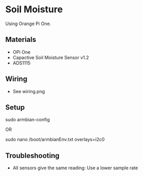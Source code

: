 # Soil Moisture

Using Orange Pi One.

## Materials

- OPi One
- Capactive Soil Moisture Sensor v1.2
- ADS1115


## Wiring

- See wiring.png

## Setup

sudo armbian-config

OR

sudo nano /boot/armbianEnv.txt
overlays=i2c0

## Troubleshooting

- All sensors give the same reading: Use a lower sample rate
    
    